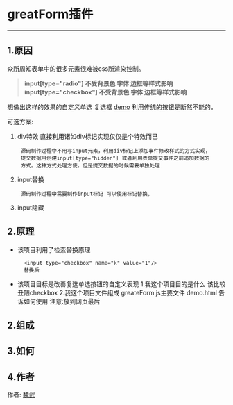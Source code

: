 # greatForm插件
----
## 1.原因
众所周知表单中的很多元素很难被css所渲染控制。
> **input[type="radio"] 不受背景色 字体 边框等样式影响** <br>
> **input[type="checkbox"] 不受背景色 字体 边框等样式影响**

想做出这样的效果的自定义单选 复选框 [demo](http://www.bootcss.com/p/icheck/#demo) 利用传统的按钮是断然不能的。

可选方案:

1. div特效 直接利用诸如div标记实现仅仅是个特效而已
		
		源码制作过程中不用写input元素，利用div标记上添加事件修改样式的方式实现，
		提交数据用创建input[type="hidden"] 或者利用表单提交事件之前追加数据的
		方式。这种方式处理方便，但是提交数据的时候需要单独处理

2. input替换 

		源码制作过程中需要制作input标记 可以使用标记替换，

3. input隐藏

## 2.原理
* 该项目利用了检索替换原理

		<input type="checkbox" name="k" value="1"/>
		替换后
		
* 该项目目标是改善复选单选按钮的自定义表现
1.我这个项目目的是什么
  该比较丑陋checkbox
2.我这个项目文件组成
  greateForm.js主要文件
  demo.html 告诉如何使用
  注意:放到网页最后
## 2.组成

## 3.如何

## 4.作者
作者: [魏武](http://xwkj.org.cn)
